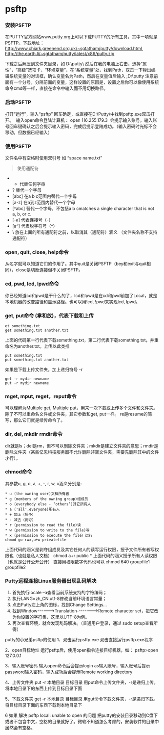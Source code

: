 # psftp

### 安装PSFTP
在PUTTY官方网站www.putty.org上可以下载PUTTY的所有工具，其中一项就是PSFTP。下载地址： 
http://www.chiark.greenend.org.uk/~sgtatham/putty/download.html 
http://the.earth.li/~sgtatham/putty/latest/x86/putty.zip

下载之后解压到文件夹目录，如 D:\putty\ 然后在我的电脑上右击，选择“属性”，“高级”选项卡，“环境变量”，在“系统变量”处，找到Path，双击一下弹出编辑系统变量的对话框，确认变量名为Path，然后在变量值后输入 ;D:\putty 注意前面有一个分号，分隔前面的变量，这样设置的原因是，设置之后你可以像使用系统命令cmd等一样，直接在命令中输入而不用切换路径。

### 启动PSFTP
打开“运行”，输入“psftp” 回车确定，或直接在D:\Putty\中找到psftp.exe双击打开。 
输入open命令登陆计算机： open 116.255.179.3 
会提示输入账号，输入账号回车键确认之后会提示输入密码，完成后提示登陆成功。（输入密码时光标不会移动，但数据已经输入）

### 使用PSFTP
文件名中有空格时使用双引号 如 “space name.txt”

>使用通配符
* * 代替任何字串
* ? 替代一个字母
* [abc] 在a b c范围内替代一个字母
* [a-z] 在a到z范围内替代一个字母
* [^abc] 替代一个字母，不包括a b cmatches a single character that is not a, b, or c.
* [-a] 代表连接号（-）
* [a^] 代表脱字符号（^）
* \ 放在上面的所有通配符之前，以取消其（通配符）涵义
（文件夹名称不支持通配符）

### open, quit, close, help命令
从名字就可以知道它们的作用了。其中quit是关闭PSFTP（bey和exit与quit相同），close是切断连接但不关闭PSFTP。

### cd, pwd, lcd, lpwd命令
你已经知道cd和pwd是干什么的了，lcd和lpwd是在cd和pwd前加了Local，就是本地机器的改变路径和显示路径。也可以用!cd, !pwd来实现lcd, lpwd。

### get, put命令 (拿和放)，代表下载和上传
```
et something.txt
get something.txt another.txt
```
上面的代码第一行代表下载something.txt，第二行代表下载something.txt，并重命名为another.txt。上传以此类推 
```
put something.txt 
put something.txt another.txt
```
如果是下载上传文件夹，加上递归符号 -r
```
get -r mydir newname
put -r mydir newname
```

### mget, mput, reget，reput命令
可以理解为Multiple get, Multiple put，用来一次下载或上传多个文件和文件夹。除了不可以重命名文件或文件夹，其它参数和get, put一样。 
re是resume的简写，那么它们就是续传命令了。

### dir, del, mkdir rmdir命令
dir就是ls；del是rm，但不可以删除文件夹；mkdir是建立文件夹的意思；rmdir是删除文件夹（某些亿恩科技服务器不允许删除非空文件夹，需要先删除其中的文件才行）。

### chmod命令
其参数u, g, o, a, +, -, r, w, x涵义分别是:
```
* u (the owning user)文档所有者
* g (members of the owning group)组成员
* o (everybody else - ‘others’)其它所有人
* a ('all',everyone)所有人
* + 加上（授予）
* - 减去（剥夺）
* r (permission to read the file)读
* w (permission to write to the file)写
* x (permission to execute the file）运行
chmod go-rwx,u+w privatefile
```
上面代码的涵义是剥夺组成员及其它任何人的读写运行权限，授予文件所有者写权限也（也就是私人文档） 
chmod a+r public * 
上面代码的涵义授予所有人读权限（也就是公开公开公开） 
直接用权限数字代码也可以 
chmod 640 groupfile1 groupfile2


### Putty远程连接Linux服务器出现乱码解决
1. 首先执行locale –a查看当前系统支持的字符编码；
2. 执行LANG=zh_CN.utf-8修改当前环境语言常量；
3. 点击Putty左上角的图标，找到Change Settings…
4. 找到Window------>Translation-------->Remote character set，把它改为你设置的字符集，这里以UTF-8为例。
5. 再次查看环境，就会发现乱码解决。（普通用户登录，通过 sudo setup查看所得）


putty的小兄弟psftp的使用
1、双击运行psftp.exe
双击直接运行psftp.exe程序 

2、open目标地址
运行psftp后，使用open指令连接目标机器，如：
psftp>open 127.0.0.1 

3、输入账号密码
输入open命令后会提示login as输入账号，输入账号后提示password输入密码，输入成功后会提示Remote working directory 

4、上传文件夹
put -r 本地目录 目标目录
用put命令上传文件夹，-r是递归上传。将本地目录下的东西上传到目标目录下面 

5、下载文件夹
get -r 本地目录 目标目录
用gut命令下载文件夹，-r是递归下载。将目标目录下面的东西下载到本地目录下

6 如果 
解决 psftp local: unable to open 的问题
把putty的安装目录移动到C盘下或者不包含中文，空格的目录就好了。微软不知道怎么考虑的，安装软件的目录中居然会有空格。
